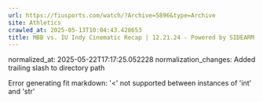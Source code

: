 ```yaml
---
url: https://fiusports.com/watch/?Archive=5896&type=Archive
site: Athletics
crawled_at: 2025-05-13T10:04:43.428653
title: MBB vs. IU Indy Cinematic Recap | 12.21.24 - Powered by SIDEARM Showcase - FIU Athletics
---
```

normalized_at: 2025-05-22T17:17:25.052228
normalization_changes: Added trailing slash to directory path

Error generating fit markdown: '<' not supported between instances of 'int' and 'str'